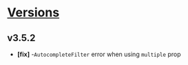# [Versions](https://github.com/Tracktor/design-system/releases)

## v3.5.2
- **[fix]** -`AutocompleteFilter` error when using `multiple` prop
